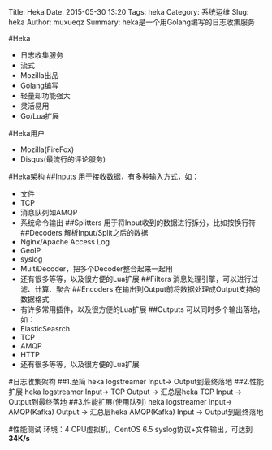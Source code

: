 Title: Heka
Date: 2015-05-30 13:20
Tags: heka
Category: 系统运维
Slug: heka
Author: muxueqz
Summary: heka是一个用Golang编写的日志收集服务

#Heka
+ 日志收集服务
+ 流式
+ Mozilla出品
+ Golang编写
+ 轻量却功能强大
+ 灵活易用
+ Go/Lua扩展

#Heka用户
+ Mozilla(FireFox)
+ Disqus(最流行的评论服务)

#Heka架构
##Inputs
用于接收数据，有多种输入方式，如：
- 文件
- TCP
- 消息队列如AMQP
- 系统命令输出
##Splitters
用于将Input收到的数据进行拆分，比如按换行符
##Decoders
解析Input/Split之后的数据
- Nginx/Apache Access Log
- GeoIP
- syslog
- MultiDecoder，把多个Decoder整合起来一起用
- 还有很多等等，以及很方便的Lua扩展
##Filters
消息处理引擎，可以进行过滤、计算、聚合
##Encoders
在输出到Output前将数据处理成Output支持的数据格式
- 有许多常用插件，以及很方便的Lua扩展
##Outputs
可以同时多个输出落地，如：
- ElasticSeasrch
- TCP
- AMQP
- HTTP
- 还有很多等等，以及很方便的Lua扩展

#日志收集架构
##1.至简
heka logstreamer Input-> Output到最终落地
##2.性能扩展
heka logstreamer Input-> TCP Output -> 汇总层heka TCP Input -> Output到最终落地
##3.性能扩展(使用队列)
heka logstreamer Input-> AMQP(Kafka) Output -> 汇总层heka AMQP(Kafka) Input -> Output到最终落地

#性能测试
环境：4 CPU虚拟机，CentOS 6.5
syslog协议+文件输出，可达到**34K/s**
